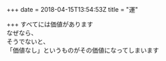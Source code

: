 +++
date = 2018-04-15T13:54:53Z
title = "運"

+++
すべてには価値があります  
なぜなら、  
そうでないと、    
「価値なし」というものがその価値になってしまいます